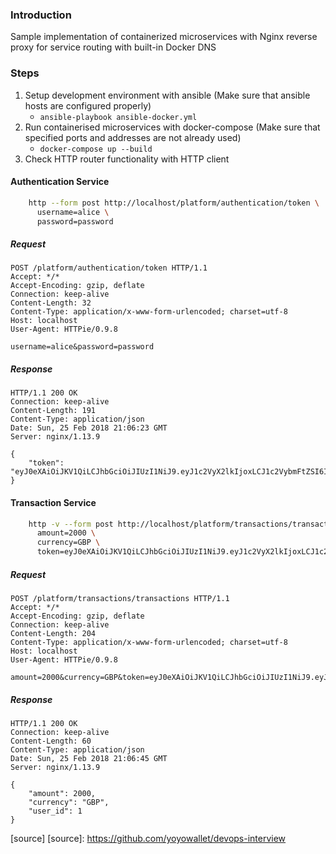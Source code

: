 ### Introduction
Sample implementation of containerized microservices with Nginx reverse proxy for service routing with built-in Docker DNS

### Steps
1. Setup development environment with ansible (Make sure that ansible hosts are configured properly)
   * ``` ansible-playbook ansible-docker.yml ```
2. Run containerised microservices with docker-compose (Make sure that specified ports and addresses are not already used)
   * ``` docker-compose up --build ```
3. Check HTTP router functionality with HTTP client
#### Authentication Service
  ```bash
      http --form post http://localhost/platform/authentication/token \
        username=alice \
        password=password
  ```
##### Request
```http
POST /platform/authentication/token HTTP/1.1
Accept: */*
Accept-Encoding: gzip, deflate
Connection: keep-alive
Content-Length: 32
Content-Type: application/x-www-form-urlencoded; charset=utf-8
Host: localhost
User-Agent: HTTPie/0.9.8

username=alice&password=password
```
##### Response
```http
HTTP/1.1 200 OK
Connection: keep-alive
Content-Length: 191
Content-Type: application/json
Date: Sun, 25 Feb 2018 21:06:23 GMT
Server: nginx/1.13.9

{
    "token": "eyJ0eXAiOiJKV1QiLCJhbGciOiJIUzI1NiJ9.eyJ1c2VyX2lkIjoxLCJ1c2VybmFtZSI6ImFsaWNlIiwiY2FuX3RyYW5zYWN0Ijp0cnVlLCJleHAiOjE1MTk1OTI4MTN9.zf_rx_A7USFOXBDuGUk9fhDMzEe6zcDaleqoh588wRc"
}
```
#### Transaction Service
  ```bash
      http -v --form post http://localhost/platform/transactions/transactions \
        amount=2000 \
        currency=GBP \
        token=eyJ0eXAiOiJKV1QiLCJhbGciOiJIUzI1NiJ9.eyJ1c2VyX2lkIjoxLCJ1c2VybmFtZSI6ImFsaWNlIiwiY2FuX3RyYW5zYWN0Ijp0cnVlLCJleHAiOjE1MTk1OTI4MTN9.zf_rx_A7USFOXBDuGUk9fhDMzEe6zcDaleqoh588wRc
  ```
##### Request
```http
POST /platform/transactions/transactions HTTP/1.1
Accept: */*
Accept-Encoding: gzip, deflate
Connection: keep-alive
Content-Length: 204
Content-Type: application/x-www-form-urlencoded; charset=utf-8
Host: localhost
User-Agent: HTTPie/0.9.8

amount=2000&currency=GBP&token=eyJ0eXAiOiJKV1QiLCJhbGciOiJIUzI1NiJ9.eyJ1c2VyX2lkIjoxLCJ1c2VybmFtZSI6ImFsaWNlIiwiY2FuX3RyYW5zYWN0Ijp0cnVlLCJleHAiOjE1MTk1OTI4MTN9.zf_rx_A7USFOXBDuGUk9fhDMzEe6zcDaleqoh588wRc
```
##### Response
```http
HTTP/1.1 200 OK
Connection: keep-alive
Content-Length: 60
Content-Type: application/json
Date: Sun, 25 Feb 2018 21:06:45 GMT
Server: nginx/1.13.9

{
    "amount": 2000,
    "currency": "GBP",
    "user_id": 1
}
```
[source]
[source]: https://github.com/yoyowallet/devops-interview